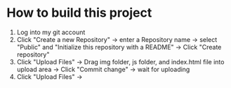 # How to build this project

1. Log into my git account
2. Click "Create a new Repository" -> enter a Repository name -> select "Public" and "Initialize this repository with a README" -> Click "Create repository"
3. Click "Upload Files" -> Drag img folder, js folder, and index.html file into upload area -> Click "Commit change" -> wait for uploading
4. Click "Upload Files" -> 
